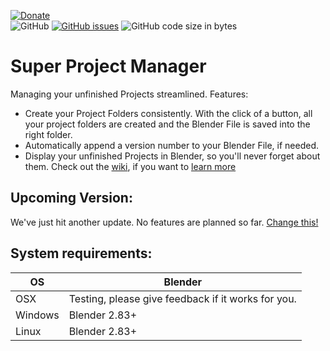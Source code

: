 [![Donate](https://img.shields.io/endpoint?url=https%3A%2F%2Fraw.githubusercontent.com%2FBlenderDefender%2FBlenderDefender%2Fshields_endpoint%2FBlender_PM.json)](https://www.paypal.com/donate?hosted_button_id=DZE9NFSFPFMYS)  
![GitHub](https://img.shields.io/github/license/BlenderDefender/blender_project_starter?color=green&style=for-the-badge)
[![GitHub issues](https://img.shields.io/github/issues/BlenderDefender/blender_project_starter?style=for-the-badge)](https://github.com/BlenderDefender/blender_pm/issues)
![GitHub code size in bytes](https://img.shields.io/github/languages/code-size/BlenderDefender/blender_project_starter?style=for-the-badge)
# Super Project Manager
Managing your unfinished Projects streamlined. Features:
- Create your Project Folders consistently. With the click of a button, all your project folders are
created and the Blender File is saved into the right folder.
- Automatically append a version number to your Blender File, if needed.
- Display your unfinished Projects in Blender, so you'll never forget about them.
Check out the [wiki](https://github.com/BlenderDefender/blender_pm/wiki), if you want to [learn more](https://github.com/BlenderDefender/blender_pm/wiki)

## Upcoming Version:

We've just hit another update. No features are planned so far. [Change this!](https://github.com/BlenderDefender/blender_pm/issues/new/choose)

  <!-- - [ ] Improvement: Finish project dialogue: https://discord.com/channels/697931587387392010/859073990802276393/863326768411574314 -->
  <!-- - [ ] Feature: More precise differentiation between Blender Files that are part of a project and Blender Files, that aren't part of a project  Not sure! -->
  <!-- - [ ] Feature: More options to handle Files that are/aren't part of a project:
        1. Cut an existing file (The file is not part / part of a project)
        2. Copy an existing file (The file is not part / part of a project)
        3. Rename an existing project folder in place (The file is part of a project)
        4. Rename and move an existing project folder (and move the .blend file in the inside) (The file is part of a project) -->

<!-- ## New Features: -->



## System requirements:
| **OS** | **Blender** |
| ------------- | ------------- |
| OSX | Testing, please give feedback if it works for you. |
| Windows | Blender 2.83+ |
| Linux | Blender 2.83+ |
